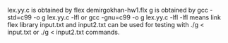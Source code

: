 lex.yy.c is obtained by flex demirgokhan-hw1.flx
g is obtained by gcc -std=c99 -o g lex.yy.c -lfl or gcc -gnu=c99 -o g lex.yy.c -lfl
-lfl means link flex library
input.txt and input2.txt can be used for testing with ./g < input.txt or ./g < input2.txt commands.
